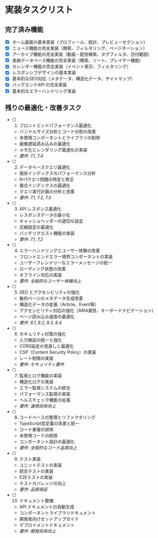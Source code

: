 # 実装タスクリスト

## 完了済み機能
- [x] ホーム画面の基本実装（プロフィール、統計、プレビューセクション）
- [x] ニュース機能の完全実装（検索、フィルタリング、ページネーション）
- [x] アーカイブ機能の完全実装（動画・配信検索、タグフィルタ、日付範囲）
- [x] 楽曲データベース機能の完全実装（検索、ソート、プレイヤー機能）
- [x] カレンダー機能の完全実装（イベント表示、フィルタリング）
- [x] レスポンシブデザインの基本実装
- [x] 基本的なSEO対応（メタデータ、構造化データ、サイトマップ）
- [x] バックエンドAPI の完全実装
- [x] 基本的なエラーハンドリング実装

## 残りの最適化・改善タスク

- [ ] 1. フロントエンドパフォーマンス最適化
  - バンドルサイズ分析とコード分割の改善
  - 未使用コンポーネントとライブラリの削除
  - 画像遅延読み込みの最適化
  - メモ化とレンダリング最適化の実装
  - _要件: 7.1, 7.4_

- [ ] 2. データベースクエリ最適化
  - 既存インデックスのパフォーマンス分析
  - N+1クエリ問題の特定と修正
  - 複合インデックスの最適化
  - クエリ実行計画の分析と改善
  - _要件: 7.1, 7.2, 7.3_

- [ ] 3. API レスポンス最適化
  - レスポンスデータの最小化
  - キャッシュヘッダーの適切な設定
  - 圧縮設定の最適化
  - バッチリクエスト機能の実装
  - _要件: 7.1, 7.2_

- [ ] 4. エラーハンドリングとユーザー体験の改善
  - フロントエンドエラー境界コンポーネントの実装
  - ユーザーフレンドリーなエラーメッセージの統一
  - ローディング状態の改善
  - オフライン対応の実装
  - _要件: 全般的なユーザー体験向上_

- [ ] 5. SEO とアクセシビリティの強化
  - 動的ページのメタデータ生成改善
  - 構造化データの拡張（Article、Event等）
  - アクセシビリティ対応の強化（ARIA属性、キーボードナビゲーション）
  - ページ読み込み速度の最適化
  - _要件: 8.1, 8.2, 8.3, 8.4_

- [ ] 6. セキュリティ対策の強化
  - 入力検証の統一と強化
  - CORS設定の見直しと最適化
  - CSP（Content Security Policy）の実装
  - レート制限の実装
  - _要件: セキュリティ要件_

- [ ] 7. 監視とログ機能の実装
  - 構造化ログの実装
  - エラー監視システムの統合
  - パフォーマンス監視の実装
  - ヘルスチェック機能の拡張
  - _要件: 運用効率向上_

- [ ] 8. コードベースの整理とリファクタリング
  - TypeScript型定義の改善と統一
  - コード重複の排除
  - 未使用コードの削除
  - コンポーネント設計の最適化
  - _要件: 全般的なコード品質向上_

- [ ] 9. テスト実装
  - ユニットテストの実装
  - 統合テストの実装
  - E2Eテストの実装
  - テストカバレッジの向上
  - _要件: 品質保証_

- [ ] 10. ドキュメント整備
  - API ドキュメントの自動生成
  - コンポーネントライブラリドキュメント
  - 開発者向けセットアップガイド
  - デプロイメントドキュメント
  - _要件: 開発効率向上_
